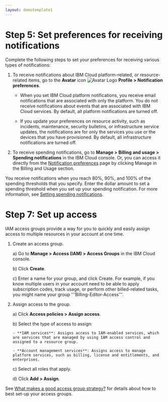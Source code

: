 ```yaml
---
layout: demotemplate1
---
```


# Step 5: Set preferences for receiving notifications

Complete the following steps to set your preferences for receiving various types of notifications:

1. To receive notifications about IBM Cloud platform-related, or resource-related items, go to the **Avatar** icon ![Avatar Logo](/DocasCodeExam/assets/images/icon.png "Avatar icon") **Profile > Notification preferences**.

   * When you set IBM Cloud platform notifications, you receive email notifications that are associated with only the platform. You do not receive notifications about events that are associated with IBM Cloud services. By default, all platform notifications are turned off.
 
   * If you update your preferences on resource activity, such as incidents, maintenance, security bulletins, or infrastructure service updates, the notifications are for only the services you use or the devices that you have provisioned. By default, all infrastructure notifications are turned off.
 
2. To receive spending notifications, go to **Manage > Billing and usage > Spending notifications** in the IBM Cloud console. Or, you can access it directly from the [Notification preferences](https://cloud.ibm.com/login?redirect=%2Fuser%2Fnotifications) page by clicking Manage in the Billing and Usage section.

You receive notifications when you reach 80%, 90%, and 100% of the spending thresholds that you specify. Enter the dollar amount to set a spending threshold when you set up your spending notification. For more information, see [Setting spending notifications](https://cloud.ibm.com/docs/billing-usage?topic=billing-usage-spending).

# Step 7: Set up access

IAM access groups provide a way for you to quickly and easily assign access to multiple resources in your account at one time.

1. Create an access group.

    a) Go to **Manage > Access (IAM) > Access Groups** in the IBM Cloud console.
   
    b) Click **Create**.
   
    c) Enter a name for your group, and click Create. For example, if you know multiple users in your account need to be able to apply subscription codes, track usage, or perform other billed-related tasks, you might name your group '''Billing-Editor-Access'''.

2. Assign access to the group.

    a) Click **Access policies > Assign access**.
	
	b) Select the type of access to assign:
	
	   - **IAM services**: Assigns access to IAM-enabled services, which are services that are managed by using IAM access control and assigned to a resource group.
	   
	   - **Account management services**: Assigns access to manage platform services, such as billing, license and entitlements, and enterprises.
	   
	c) Select all roles that apply.

    d) Click **Add > Assign**.

See [What makes a good access group strategy?](https://cloud.ibm.com/docs/account?topic=account-account_setup#resource-group-strategy) for details about how to best set-up your access groups.

 	
   
   
 
   